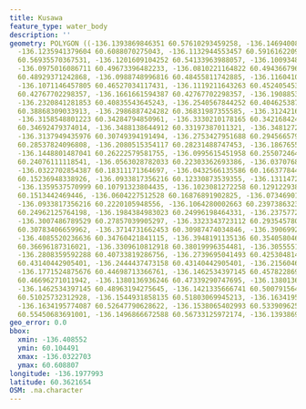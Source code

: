 ```yaml
---
title: Kusawa
feature_type: water_body
description: ''
geometry: POLYGON ((-136.1393869846351 60.57610293459258, -136.1469400852198 60.58790719972465,
  -136.1235941379604 60.6088070275043, -136.1132944553457 60.59161622094697, -136.116727682881
  60.56935570367531, -136.1201609104252 60.54133963988057, -136.1009348362063 60.50924326697034,
  -136.0975016086711 60.49673396482233, -136.0810221164822 60.49436679696925, -136.0817087619874
  60.48929371242868, -136.0988748996816 60.48455811742885, -136.1160410373757 60.47102403561401,
  -136.1071146457805 60.46527034117431, -136.1119211643263 60.45240545348982, -136.153119894794
  60.42767702298357, -136.1661661594387 60.42767702298357, -136.1908853977176 60.41445823014729,
  -136.2320841281853 60.40835543645243, -136.2540567844252 60.40462538782675, -136.2746561496636
  60.38868309033913, -136.2986887424282 60.36831987355585, -136.3124216525871 60.35235979486492,
  -136.3158548801223 60.34284794850961, -136.3330210178165 60.34216842476857, -136.3584269016006
  60.34692479374014, -136.3488138644912 60.33197387011321, -136.3481272189859 60.32177613022572,
  -136.3137949435976 60.30749394191494, -136.2753427951688 60.29456657983923, -136.2375772922453
  60.28537824096808, -136.2080515354117 60.28231488747453, -136.1867655246681 60.27312310513152,
  -136.1448801487041 60.26222579581755, -136.0995615451958 60.25507246425868, -136.0775888889469
  60.24076111118541, -136.0563028782033 60.22303362693386, -136.0370768039934 60.2035905576938,
  -136.0322702854387 60.18311171364697, -136.0432566135586 60.16637784430423, -136.0514963596486
  60.15236948338926, -136.0933817356216 60.12330873539355, -136.1311472385452 60.10449103874212,
  -136.1359537570999 60.10791323804435, -136.1023081272258 60.12912293891252, -136.0748423069169
  60.1513442469446, -136.0604227512528 60.16876891902825, -136.0734690158974 60.20154324823662,
  -136.0933817356216 60.2220105948556, -136.1064280002663 60.23973863235992, -136.1572397678435
  60.24962125764198, -136.1984384983023 60.24996198464331, -136.2375772922453 60.26426931774024,
  -136.3007486789529 60.27857039905297, -136.3323343723112 60.29354578081484, -136.3604868381253
  60.30783406659962, -136.3714731662453 60.30987474034846, -136.3906992404642 60.33129411989071,
  -136.4085520236636 60.34760421841115, -136.3948191135136 60.35405804698454, -136.3556803195706
  60.36696187316021, -136.3309610812918 60.38019996354481, -136.3055551975077 60.39071871200173,
  -136.2808359592288 60.40733819286756, -136.2739695041493 60.42530481478119, -136.2609232395047
  60.43140442905401, -136.2444437473158 60.43140442905401, -136.2156046359964 60.43818043615265,
  -136.1771524875676 60.44698713366761, -136.1462534397145 60.45782286955682, -136.1380136936246
  60.46696271011942, -136.1380136936246 60.47339290747695, -136.1380136936246 60.48658774280926,
  -136.1462534397145 60.48963194275645, -136.1421335666741 60.50079156478088, -136.1469400852198
  60.51025732312928, -136.1544931858135 60.51803069945213, -136.1634195774087 60.51836863002831,
  -136.1634195774087 60.52647790628622, -136.1538065402993 60.53390962595608, -136.1510599582693
  60.55450683691001, -136.1496866672588 60.56733125972174, -136.1393869846351 60.57610293459258))
geo_error: 0.0
bbox:
  xmin: -136.408552
  ymin: 60.104491
  xmax: -136.0322703
  ymax: 60.608807
longitude: -136.1977993
latitude: 60.3621654
OSM: .na.character
---
```

